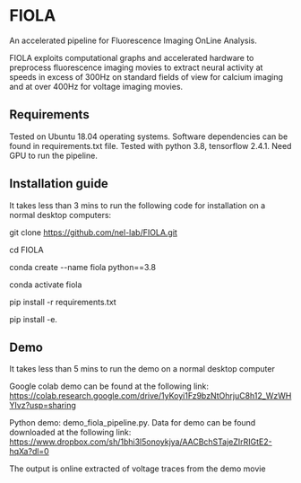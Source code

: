 # FIOLA
An accelerated pipeline for Fluorescence Imaging OnLine Analysis. 

FIOLA exploits computational graphs and accelerated hardware to preprocess fluorescence imaging movies to extract neural activity at speeds in excess of 300Hz on standard fields of view for calcium imaging and at over 400Hz for voltage imaging movies.

## Requirements
Tested on Ubuntu 18.04 operating systems. Software dependencies can be found in requirements.txt file. Tested with python 3.8, tensorflow 2.4.1. Need GPU to run the pipeline.

## Installation guide
It takes less than 3 mins to run the following code for installation on a normal desktop computers:

git clone https://github.com/nel-lab/FIOLA.git

cd FIOLA

conda create --name fiola python==3.8

conda activate fiola

pip install -r requirements.txt

pip install -e.

## Demo
It takes less than 5 mins to run the demo on a normal desktop computer

Google colab demo can be found at the following link: https://colab.research.google.com/drive/1yKoyi1Fz9bzNtOhrjuC8h12_WzWHYIvz?usp=sharing

Python demo: demo_fiola_pipeline.py. Data for demo can be found downloaded at the following link: https://www.dropbox.com/sh/1bhi3l5onoykjya/AACBchSTajeZIrRIGtE2-hqXa?dl=0

The output is online extracted of voltage traces from the demo movie

